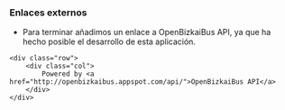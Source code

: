 ### Enlaces externos

- Para terminar añadimos un enlace a OpenBizkaiBus API, ya que ha hecho posible el desarrollo de esta aplicación.

```
<div class="row">
    <div class="col">
        Powered by <a href="http://openbizkaibus.appspot.com/api/">OpenBizkaiBus API</a>
    </div>
</div>
```
